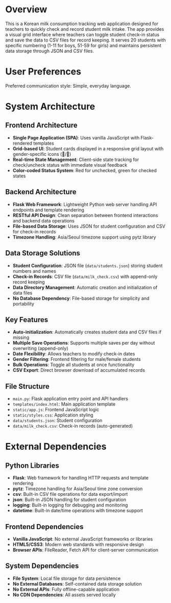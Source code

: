 # Overview

This is a Korean milk consumption tracking web application designed for teachers to quickly check and record student milk intake. The app provides a visual grid interface where teachers can toggle student check-in status and save the data to CSV files for record keeping. It serves 20 students with specific numbering (1-11 for boys, 51-59 for girls) and maintains persistent data storage through JSON and CSV files.

# User Preferences

Preferred communication style: Simple, everyday language.

# System Architecture

## Frontend Architecture
- **Single Page Application (SPA)**: Uses vanilla JavaScript with Flask-rendered templates
- **Grid-based UI**: Student cards displayed in a responsive grid layout with gender-specific icons (👦/👧)
- **Real-time State Management**: Client-side state tracking for check/uncheck status with immediate visual feedback
- **Color-coded Status System**: Red for unchecked, green for checked states

## Backend Architecture
- **Flask Web Framework**: Lightweight Python web server handling API endpoints and template rendering
- **RESTful API Design**: Clean separation between frontend interactions and backend data operations
- **File-based Data Storage**: Uses JSON for student configuration and CSV for check-in records
- **Timezone Handling**: Asia/Seoul timezone support using pytz library

## Data Storage Solutions
- **Student Configuration**: JSON file (`data/students.json`) storing student numbers and names
- **Check-in Records**: CSV file (`data/milk_check.csv`) with append-only record keeping
- **Data Directory Management**: Automatic creation and initialization of data files
- **No Database Dependency**: File-based storage for simplicity and portability

## Key Features
- **Auto-initialization**: Automatically creates student data and CSV files if missing
- **Multiple Save Operations**: Supports multiple saves per day without overwriting (append-only)
- **Date Flexibility**: Allows teachers to modify check-in dates
- **Gender Filtering**: Frontend filtering for male/female students
- **Bulk Operations**: Toggle all students at once functionality
- **CSV Export**: Direct browser download of accumulated records

## File Structure
- `main.py`: Flask application entry point and API handlers
- `templates/index.html`: Main application template
- `static/app.js`: Frontend JavaScript logic
- `static/styles.css`: Application styling
- `data/students.json`: Student configuration
- `data/milk_check.csv`: Check-in records (auto-generated)

# External Dependencies

## Python Libraries
- **Flask**: Web framework for handling HTTP requests and template rendering
- **pytz**: Timezone handling for Asia/Seoul time zone conversion
- **csv**: Built-in CSV file operations for data export/import
- **json**: Built-in JSON handling for student configuration
- **logging**: Built-in logging for debugging and monitoring
- **datetime**: Built-in date/time operations with timezone support

## Frontend Dependencies
- **Vanilla JavaScript**: No external JavaScript frameworks or libraries
- **HTML5/CSS3**: Modern web standards with responsive design
- **Browser APIs**: FileReader, Fetch API for client-server communication

## System Dependencies
- **File System**: Local file storage for data persistence
- **No External Databases**: Self-contained data storage solution
- **No External APIs**: Fully offline-capable application
- **No CDN Dependencies**: All assets served locally